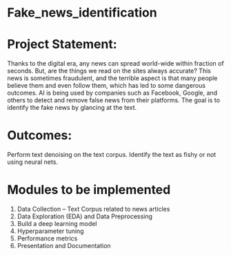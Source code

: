 # Fake_news_identification

# Project Statement:
 Thanks to the digital era, any news can spread world-wide within fraction of seconds. But, are the things we read
on the sites always accurate? This news is sometimes fraudulent, and the terrible aspect is that many people believe
them and even follow them, which has led to some dangerous outcomes. AI is being used by companies such as
Facebook, Google, and others to detect and remove false news from their platforms. The goal is to identify the fake
news by glancing at the text.

# Outcomes:
Perform text denoising on the text corpus.
Identify the text as fishy or not using neural nets.

# Modules to be implemented
1. Data Collection – Text Corpus related to news articles
2. Data Exploration (EDA) and Data Preprocessing
3. Build a deep learning model
4. Hyperparameter tuning
5. Performance metrics
6. Presentation and Documentation
